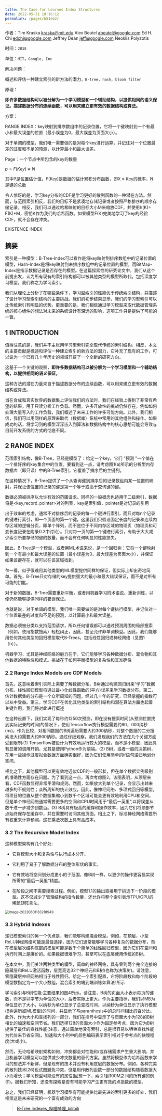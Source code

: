 ```yaml
---
title: The Case for Learned Index Structures
date: 2022-05-31 18:16:12
permalink: /pages/b51eb2/
---
```



作者：Tim Kraska kraska@mit.edu Alex Beutel  abeutel@google.com Ed H. Chi  edchi@google.com Jeffrey Dean  jeff@google.com Neoklis Polyzotis

时间：`2018`

单位：`MIT`，`Google, Inc`



解决问题：

概述和评估一种建立索引的新方法的潜力，`B-tree`，`hash`，`bloom filter`

原理：

**即许多数据结构可以被分解为一个学习模型和一个辅助结构，以提供相同的语义保证。描述数据分布的连续函数，可以用来建立更有效的数据结构或算法。**

方案：

RANGE INDEX：key映射到排序数组中的记录位置，它将一个键映射到一个有最小和最大误差的位置（最小误差为0，最大误差为页面大小）。

对于单调的模型，我们唯一需要做的是对每个key进行运算，并记住对一个位置最差的过度和不足的预测，以计算最小和最大误差。

Page：一个节点中所包含的key的数量

$p = F(Key) ∗ N$

其中P是位置估计值，F(Key)是数据的估计累积分布函数，即X ≤ Key的概率，N是键的总数



令人惊讶的是，学习key分布的CDF是学习更好的散列函数的一种潜在方法。然而，与范围索引相反，我们的目标不是紧凑地存储记录或者按照严格排序的顺序存储记录。相反，我们可以通过哈希映射的目标大小M来缩放CDF，并使用h(K)= F(K)*M，密钥K作为我们的哈希函数。如果模型F(K)完美地学习了key的经验CDF，就不会存在冲突。

EXISTENCE INDEX





## 摘要

索引是一种模型：B-Tree-Index可以看作是将key映射到排序数组中的记录位置的模型，Hash-Index是将key映射到未排序数组中的记录位置的模型，而BitMap-Index是指示数据记录是否存在的模型。在这篇探索性的研究论文中，我们从这个前提出发，认为所有现有的索引结构都可以被其他类型的模型所取代，包括深度学习模型，我们称之为学习索引。

我们从理论上分析了在哪些条件下，学习型索引的性能优于传统索引结构，并描述了设计学习型索引结构的主要挑战。我们的初步结果显示，我们的学习型索引可以比传统索引有明显的优势。更重要的是，我们相信通过学习模型来取代数据管理系统的核心组件的想法对未来的系统设计有深远的影响，这项工作只是提供了可能的一瞥。

## 1 INTRODUCTION

值得注意的是，我们并不主张用学习型索引完全取代传统的索引结构。相反，本文的主要贡献是概述和评估一种建立索引的新方法的潜力，它补充了现有的工作，可以说为一个已有几十年历史的领域开辟了一个全新的研究方向。

这基于一个关键的观察，**即许多数据结构可以被分解为一个学习模型和一个辅助结构，以提供相同的语义保证。**

这种方法的潜在力量来自于描述数据分布的连续函数，可以用来建立更有效的数据结构或算法。

当在合成和真实世界的数据集上评估我们的方法时，我们在经验上得到了非常有希望的结果，用于只读分析工作负载。然而，许多开放性的挑战仍然存在，例如如何处理大量写入的工作负载，我们概述了未来工作的许多可能方向。此外，我们相信，我们可以用同样的原理来取代（数据库）系统中常用的其他组件和操作。如果成功的话，将学习到的模型深深嵌入到算法和数据结构中的核心思想可能会导致与目前开发系统的方式的彻底不同。



## 2 RANGE INDEX

范围索引结构，像B-Tree，已经是模型了：给定一个key，它们 "预测 "一个值在一个排好序的key集合中的位置。要看到这一点，请考虑图1(a)所示的分析型内存数据库（即只读）中的B-Tree索引，它覆盖了排序后的主键列。

在这种情况下，B-Tree提供了一个从查询键到排序后的记录数组内某一位置的映射，并保证该位置的记录的键是第一个等于或高于查询键的键。

数据必须被排序以允许有效的范围请求。同样的一般概念也适用于二级索引，数据将是<key,record_pointer>对的列表，key是索引值，pointer是对记录的引用

出于效率的考虑，通常不对排序后的记录的每一个键进行索引，而只对每n个记录的键进行索引，即一个页面的第一个键。这里我们只假设固定长度的记录和连续内存区域的逻辑分页，即单个阵列，而不是位于不同内存区域的物理页（物理页和可变长度记录在附录D.2中讨论）。只对每一页的第一个键进行索引，有助于大大减少索引所要存储的键的数量，而不会有任何明显的性能损失。

因此，B-Tree是一个模型，或者用ML术语来说，是一个回归树：它将一个键映射到一个有最小和最大误差的位置（最小误差为0，最大误差为页面大小），并保证如果该键存在，就可以在该区域找到。

乍一看，似乎很难用其他类型的ML模型提供同样的保证，但实际上却出奇地简单。首先，B-Tree只对存储的key提供强大的最小和最大错误保证，而不是对所有可能的钥匙。

对于新的数据，B-Tree需要重新平衡，或者用机器学习的术语说，重新训练，以便仍然能够提供同样的错误保证。

也就是说，对于单调的模型，我们唯一需要做的是对每个键执行模型，并记住对一个位置最差的过度和不足的预测，以计算最小和最大误差。

数据必须被分类以支持范围请求，所以任何错误都可以通过预测周围的局部搜索（例如，使用指数搜索）轻松纠正，因此，甚至允许非单调模型。因此，我们能够用任何其他类型的回归模型取代B-Trees，包括线性回归或神经网络（见图1（b））。

机器学习，尤其是神经网络的魅力在于，它们能够学习各种数据分布、混合物和其他数据的特殊性和模式。挑战在于如何平衡模型的复杂性和其准确性



### 2.2 Range Index Models are CDF Models

首先，这意味着索引实际上需要了解数据分布。B树通过构建回归树来“学习”数据分布。线性回归模型将通过最小化线性函数的(平方)误差来学习数据分布。第二，估计数据集的分布是一个众所周知的问题，经过几十年的研究，已经掌握的指数可以从中受益。第三，学习CDF在优化其他类型的索引结构和潜在算法方面也起着关键作用，我们将对此进行概述



在这种设置下，我们实现了每秒约1250次预测，即在没有搜索时间(从预测位置找到实际记录的时间)的情况下，使用Tensorflow执行模型需要约80，000纳秒(ns)。作为比较，对相同数据的B树遍历需要大约300纳秒，对整个数据的二分搜索法大约需要大约900纳秒。通过仔细观察，我们发现我们的方法在几个关键方面受到限制:(1) Tensorflow被设计为有效地运行较大的模型，而不是小模型，因此具有显著的调用开销，尤其是使用Python作为前端。(2) B树，或者一般的决策树，在用一些操作过度拟合数据方面确实很好，因为它们使用简单的if语句递归地划分空间。

相比之下，其他模型可以更有效地近似CDF的一般形状，但在单个数据实例级别的准确性方面存在问题。为了看到这一点，再次考虑图2。该图表明，从顶层来看，CDF函数显得非常平滑和规则。然而，如果放大到单个记录，会显示出越来越多的不规则性；众所周知的统计效应。因此，像神经网络、多项式回归等模型。将项目的位置从整个数据集缩小到数千个区域可能会更有效地利用CPU和空间，但是单个神经网络通常需要更多的空间和CPU时间用于“最后一英里”,以将误差从数千进一步减少到数百。(3) B树具有极高的缓存和操作效率，因为它们将顶部节点始终保存在缓存中，并在需要时访问其他页面。相比之下，标准神经网络需要所有权重来计算预测，这在乘法次数上具有高成本。

### 3.2 The Recursive Model Index

这种模型架构有几个好处:

- 它将模型大小和复杂性与执行成本分开。

- 它利用了易于了解数据分布的整体形状的事实。

- 它有效地将空间划分成更小的子范围，像B树一样，以更少的操作更容易实现所需的“最后一英里”精度。
- 在阶段之间不需要搜索过程。例如，模型1.1的输出直接用于挑选下一阶段的模型。这不仅减少了管理结构的指令数量，还允许将整个索引表示TPU/GPU的稀疏矩阵乘法。

<img src="C:\Users\lenovo\AppData\Roaming\Typora\typora-user-images\image-20220601183218949.png" alt="image-20220601183218949" style="zoom:80%;" />

### 3.3 Hybrid Indexes

递归模型索引的另一个优点是，我们能够构建混合模型。例如，在顶层，小型ReLU神经网络可能是最佳选择，因为它们通常能够学习各种复杂的数据分布，而在模型层次结构底部的模型可能是数千个简单的线性回归模型，因为它们在空间和执行时间上是廉价的。如果数据很难学习，甚至可以在底层使用传统的B树。

在本文中，我们关注两种类型的模型，简单的神经网络，具有零到两个完全连接的隐藏层和ReLU激活函数，层宽高达32个神经元和B树(也称为决策树)。请注意，零隐藏层神经网络相当于线性回归。给定一个索引配置，它将阶段数和每个阶段的模型数指定为一个大小数组，混合索引的端到端训练如算法1所示





学习索引与B树性能:主要结果如图4所示。请注意，B树的页面大小表示每页的键数，而不是以字节为单位的大小，后者实际上更大。作为主要指标，我们以MB为单位显示了大小，以纳秒为单位显示了总查找时间，以纳秒为单位显示了执行模型(B树遍历或ML模型)的时间，并显示了与paranthesis中的总时间相比的百分比。此外，作为大小和查找列的一部分，我们在括号中显示了与页面大小为128的B树相比的加速和空间节省。我们选择128的页面大小作为固定参考点，因为它为B树提供了最佳的查找性能(注意，通过简单地没有索引，总是很容易以牺牲查找性能为代价来节省空间)。加速和大小列中的颜色编码表示索引相对于参考点的快慢程度(大或小)。



然而，无论哈希映射架构如何，冲突都会对性能和/或存储需求产生重大影响，并且机器学习模型可以提供减少冲突数量的替代方案。虽然将模型作为哈希函数来学习的想法并不新鲜，但是现有的技术并没有利用底层的数据分布。例如，各种完美的散列技术[26]也试图避免冲突，但是用作散列函数一部分的数据结构随着数据大小而增长；学习模型可能没有的属性(回想一下，索引1到100M之间的所有键的例子)。据我们所知，还没有探索是否有可能学习产生更有效的点指数的模型。



总之，我们已经证明，机器学习模型有可能提供比最先进的索引更多的好处，我们相信这是未来研究的一个富有成效的方向





> [B-Tree Indexes_哔哩哔哩_bilibili](https://www.bilibili.com/video/BV1Cy4y1h78L?spm_id_from=333.337.search-card.all.click)


